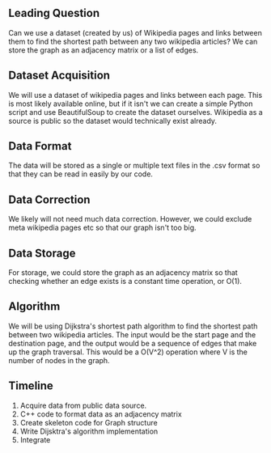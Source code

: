 ## Leading Question 

Can we use a dataset (created by us) of Wikipedia pages and links between them to find the shortest path between any two wikipedia articles? We can store the graph as an adjacency matrix or a list of edges. 

## Dataset Acquisition

We will use a dataset of wikipedia pages and links between each page. This is most likely available online, but if it isn't we can create a simple Python script and use BeautifulSoup to create the dataset ourselves. Wikipedia as a source is public so the dataset would technically exist already.



## Data Format

The data will be stored as a single or multiple text files in the .csv format so that they can be read in easily by our code. 

## Data Correction

We likely will not need much data correction. However, we could exclude meta wikipedia pages etc so that our graph isn't too big.

## Data Storage

For storage, we could store the graph as an adjacency matrix so that checking whether an edge exists is a constant time operation, or O(1).

## Algorithm 

We will be using Dijkstra's shortest path algorithm to find the shortest path between two wikipedia articles. The input would be the start page and the destination page, and the output would be a sequence of edges that make up the graph traversal. This would be a O(V^2) operation where V is the number of nodes in the graph.

## Timeline
1. Acquire data from public data source.
2. C++ code to format data as an adjacency matrix
3. Create skeleton code for Graph structure
4. Write Dijsktra's algorithm implementation
5. Integrate
